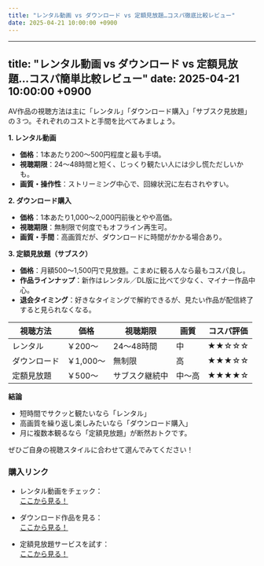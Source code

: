 ```yaml
---
title: "レンタル動画 vs ダウンロード vs 定額見放題…コスパ徹底比較レビュー"
date: 2025-04-21 10:00:00 +0900
---
```


---
title: "レンタル動画 vs ダウンロード vs 定額見放題…コスパ簡単比較レビュー"
date: 2025-04-21 10:00:00 +0900
---

AV作品の視聴方法は主に「レンタル」「ダウンロード購入」「サブスク見放題」の３つ。それぞれのコストと手間を比べてみましょう。

**1. レンタル動画**  
- **価格**：1本あたり200〜500円程度と最も手頃。  
- **視聴期限**：24〜48時間と短く、じっくり観たい人には少し慌ただしいかも。  
- **画質・操作性**：ストリーミング中心で、回線状況に左右されやすい。

**2. ダウンロード購入**  
- **価格**：1本あたり1,000〜2,000円前後とやや高価。  
- **視聴期限**：無制限で何度でもオフライン再生可。  
- **画質・手間**：高画質だが、ダウンロードに時間がかかる場合あり。

**3. 定額見放題（サブスク）**  
- **価格**：月額500〜1,500円で見放題。こまめに観る人なら最もコスパ良し。  
- **作品ラインナップ**：新作はレンタル／DL版に比べて少なく、マイナー作品中心。  
- **退会タイミング**：好きなタイミングで解約できるが、見たい作品が配信終了すると見られなくなる。

| 視聴方法       | 価格       | 視聴期限         | 画質   | コスパ評価   |
|--------------|----------|----------------|-------|------------|
| レンタル     | ￥200〜   | 24〜48時間     | 中     | ★★☆☆☆     |
| ダウンロード | ￥1,000〜 | 無制限         | 高     | ★★★☆☆     |
| 定額見放題   | ￥500〜   | サブスク継続中 | 中〜高 | ★★★★☆     |

**結論**  
- 短時間でサクッと観たいなら「レンタル」  
- 高画質を繰り返し楽しみたいなら「ダウンロード購入」  
- 月に複数本観るなら「定額見放題」が断然おトクです。  

ぜひご自身の視聴スタイルに合わせて選んでみてください！  

### 購入リンク

- レンタル動画をチェック：  
  [ここから見る！](https://video.dmm.co.jp/)

- ダウンロード作品を見る：  
  [ここから見る！](https://video.dmm.co.jp/av/list/?key=%E6%9C%9F%E9%96%93%E9%99%90%E5%AE%9A%E3%82%BB%E3%83%BC%E3%83%AB%7C20%EF%BC%85OFF%7C30%EF%BC%85OFF%7C50%EF%BC%85OFF%7C70%EF%BC%85OFF%7C%E6%97%A5%E6%9B%BF%E3%82%8F%E3%82%8A%E3%82%BB%E3%83%BC%E3%83%AB%7C10%E5%86%86%E3%82%BB%E3%83%BC%E3%83%AB&sort=suggest)

- 定額見放題サービスを試す：  
  [ここから見る！](https://www.dmm.co.jp/monthly/)
